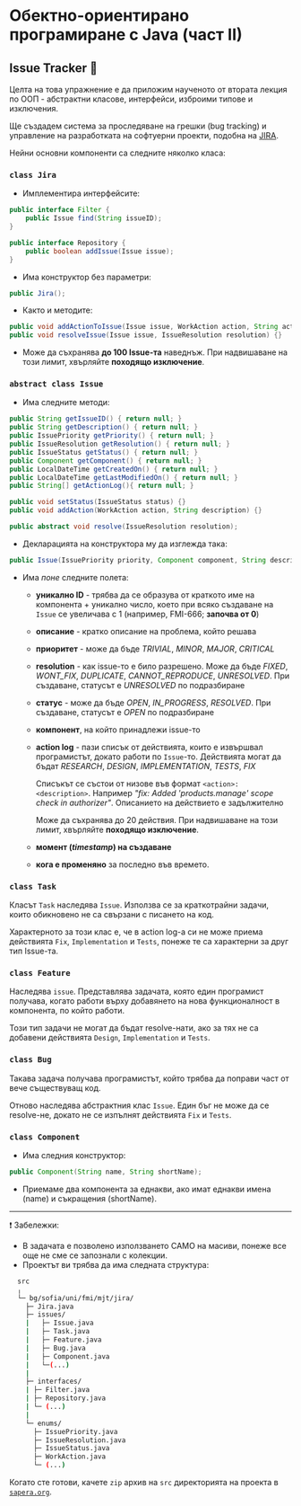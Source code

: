 # Обектно-ориентирано програмиране с Java (част II)

## Issue Tracker :bug:

Целта на това упражнение е да приложим наученото от втората лекция по ООП - абстрактни класове, интерфейси, изброими типове и изключения.

Ще създадем система за проследяване на грешки (bug tracking) и управление на разработката на софтуерни проекти, подобна на [JIRA](https://www.atlassian.com/software/jira).

Нейни основни компоненти са следните няколко класа:

### `class Jira`

- Имплементира интерфейсите:

```java
public interface Filter {
    public Issue find(String issueID);
}

public interface Repository {
    public boolean addIssue(Issue issue);
}
```

- Има конструктор без параметри:

```java
public Jira();
```
- Както и методите:

```java
public void addActionToIssue(Issue issue, WorkAction action, String actionDescription) {}
public void resolveIssue(Issue issue, IssueResolution resolution) {}
```

- Може да съхранява **до 100 Issue-та** наведнъж. При надвишаване на този лимит, хвърляйте **походящо изключение**.

### `abstract class Issue`

- Има следните методи:

```java
public String getIssueID() { return null; }
public String getDescription() { return null; }
public IssuePriority getPriority() { return null; }
public IssueResolution getResolution() { return null; }
public IssueStatus getStatus() { return null; }
public Component getComponent() { return null; }
public LocalDateTime getCreatedOn() { return null; }
public LocalDateTime getLastModifiedOn() { return null; }
public String[] getActionLog(){ return null; }

public void setStatus(IssueStatus status) {}
public void addAction(WorkAction action, String description) {}

public abstract void resolve(IssueResolution resolution);
  ```

- Декларацията на конструктора му да изглежда така:

```java
public Issue(IssuePriority priority, Component component, String description) {}
```

- Има *поне* следните полета:
  * **уникално ID** - трябва да се образува от краткото име на компонента + уникално число, което при всяко създаване на `Issue` се увеличава с 1 (например, FMI-666; **започва от 0**)
  * **описание** - кратко описание на проблема, който решава
  * **приоритет** - може да бъде *TRIVIAL*, *MINOR*, *MAJOR*, *CRITICAL*
  * **resolution** - как issue-то е било разрешено. Може да бъде *FIXED*, *WONT_FIX*, *DUPLICATE*, *CANNOT_REPRODUCE*, *UNRESOLVED*. При създаване, статусът е *UNRESOLVED* по подразбиране
  * **статус** - може да бъде *OPEN*, *IN_PROGRESS*, *RESOLVED*. При създаване, статусът е *OPEN* по подразбиране
  * **компонент**, на който принадлежи issue-то
  * **action log** - пази списък от действията, които е извършвал програмистът, докато работи по `Issue`-то. Действията могат да бъдат *RESEARCH*, *DESIGN*, *IMPLEMENTATION*, *TESTS*, *FIX*

    Списъкът се състои от низове във формат `<action>: <description>`. Например *"fix: Added 'products.manage' scope check in authorizer"*. Описанието на действието е задължително

    Може да съхранява до 20 действия. При надвишаване на този лимит, хвърляйте **походящо изключение**.
  * **момент (*timestamp*) на създаване**
  * **кога е променяно** за последно във времето.

### `class Task`

Класът `Task` наследява `Issue`. Използва се за краткотрайни задачи, които обикновено не са свързани с писането на код.

Характерното за този клас е, че в action log-a си не може приема действията `Fix`, `Implementation` и `Tests`, понеже те са характерни за друг тип Issue-та.

### `class Feature`

Наследява `issue`.
Представлява задачата, която един програмист получава, когато работи върху добавянето на нова функционалност в компонента, по който работи.

Този тип задачи не могат да бъдат resolve-нати, ако за тях не са добавени действията `Design`, `Implementation` и `Tests`.

### `class Bug`

Такава задача получава програмистът, който трябва да поправи част от вече съществуващ код.

Отново наследява абстрактния клас `Issue`. Един бъг не може да се resolve-не, докато не се изпълнят действията `Fix` и `Tests`.

### `class Component`

- Има следния конструктор:

```java
public Component(String name, String shortName);
```

- Приемаме два компонента за еднакви, ако имат еднакви имена (name) и съкращения (shortName).

-------------------------------------
:heavy_exclamation_mark: Забележки:

- В задачата е позволено използването САМО на масиви, понеже все още не сме се запознали с колекции.
- Проектът ви трябва да има следната структура:

```bash
  src
  ╷
  └─ bg/sofia/uni/fmi/mjt/jira/
    ├─ Jira.java
    ├─ issues/
    |   ├─ Issue.java
    |   ├─ Task.java
    |   ├─ Feature.java
    |   ├─ Bug.java
    |   ├─ Component.java
    |   └─(...)
    |
    ├─ interfaces/
    | ├─ Filter.java
    | ├─ Repository.java
    | └─ (...)
    |
    └─ enums/
      ├─ IssuePriority.java
      ├─ IssueResolution.java
      ├─ IssueStatus.java
      ├─ WorkAction.java
      └─ (...)
  ```

Когато сте готови, качете `zip` архив на `src` директорията на проекта в [`sapera.org`](sapera.org).
